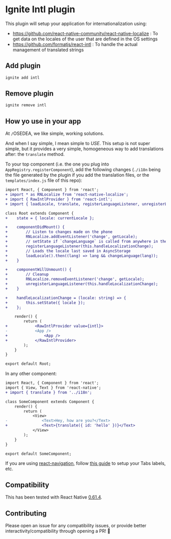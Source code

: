 # Ignite Intl plugin

This plugin will setup your application for internationalization using:
* https://github.com/react-native-community/react-native-localize : To get data on the locales of the user that are defined in the OS settings
* https://github.com/formatjs/react-intl : To handle the actual management of translated strings

## Add plugin

```sh
ignite add intl
```

## Remove plugin

```sh
ignite remove intl
```

## How yo use in your app

At `/`OSEDEA, we like simple, working solutions.

And when I say simple, I mean simple to *USE*. This setup is not super simple, but it provides a very simple, homogeneous way to add translations after: the `translate` method.

To your top component (i.e. the one you plug into `AppRegistry.registerComponent`), add the following changes (`./i18n` being the file generated by the plugin if you add the translation files, or the `templates/index.js` file of this repo):

```diff
import React, { Component } from 'react';
+ import * as RNLocalize from 'react-native-localize';
+ import { RawIntlProvider } from 'react-intl';
+ import { loadLocale, translate, registerLanguageListener, unregisterLanguageListener, intl, changeLanguage, currentLocale, getLocale } from './i18n';

class Root extends Component {
+    state = { locale: currentLocale };

+    componentDidMount() {
+        // Listen to changes made on the phone
+        RNLocalize.addEventListener('change', getLocale);
+        // setState if `changeLanguage` is called from anywhere in the app
+        registerLanguageListener(this.handleLocalizationChange);
+        // Loads the locale last saved in AsyncStorage
+        loadLocale().then((lang) => lang && changeLanguage(lang));
+    }

+    componentWillUnmount() {
+        // Cleanup
+        RNLocalize.removeEventListener('change', getLocale);
+        unregisterLanguageListener(this.handleLocalizationChange);
+    }

+    handleLocalizationChange = (locale: string) => {
+        this.setState({ locale });
+    };

    render() {
        return (
+            <RawIntlProvider value={intl}>
-            <App />
+                <App />
+            </RawIntlProvider>
        );
    }
}

export default Root;
```

In any other component:

```diff
import React, { Component } from 'react';
import { View, Text } from 'react-native';
+ import { translate } from '../i18n';

class SomeComponent extends Component {
    render() {
        return (
            <View>
-               <Text>Hey, how are you?</Text>
+               <Text>{translate({ id: 'hello' })}</Text>
            </View>
        );
    }
}

export default SomeComponent;
```

If you are using [react-navigation](https://github.com/react-navigation/react-navigation), follow [this guide](https://reactnavigation.org/docs/en/localization.html#wiring-up-your-localization-library-to-navigation) to setup your Tabs labels, etc.

## Compatibility 

This has been tested with React Native [0.61.4](https://github.com/facebook/react-native/releases/tag/v0.61.4).

## Contributing

Please open an issue for any compatibility issues, or provide better interactivity/compatibility through opening a PR! 🙂


